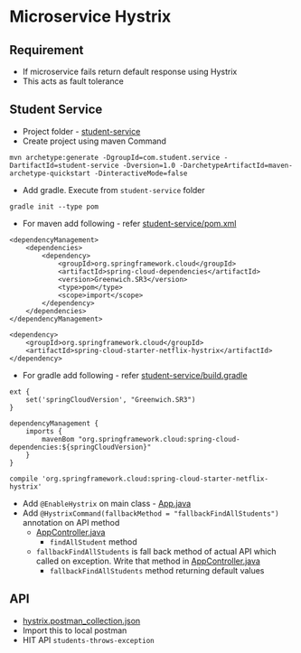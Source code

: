 # Microservice Hystrix

## Requirement
* If microservice fails return default response using Hystrix
* This acts as fault tolerance

## Student Service
* Project folder - [student-service](student-service)
* Create project using maven Command
```
mvn archetype:generate -DgroupId=com.student.service -DartifactId=student-service -Dversion=1.0 -DarchetypeArtifactId=maven-archetype-quickstart -DinteractiveMode=false
```
* Add gradle. Execute from `student-service` folder
```
gradle init --type pom
```
* For maven add following - refer [student-service/pom.xml](student-service/pom.xml)
```
<dependencyManagement>
	<dependencies>
		<dependency>
			<groupId>org.springframework.cloud</groupId>
			<artifactId>spring-cloud-dependencies</artifactId>
			<version>Greenwich.SR3</version>
			<type>pom</type>
			<scope>import</scope>
		</dependency>
	</dependencies>
</dependencyManagement>

<dependency>
	<groupId>org.springframework.cloud</groupId>
	<artifactId>spring-cloud-starter-netflix-hystrix</artifactId>
</dependency>
```
* For gradle add following - refer [student-service/build.gradle](student-service/build.gradle)
```
ext {
	set('springCloudVersion', "Greenwich.SR3")
}

dependencyManagement {
	imports {
		mavenBom "org.springframework.cloud:spring-cloud-dependencies:${springCloudVersion}"
	}
}

compile 'org.springframework.cloud:spring-cloud-starter-netflix-hystrix'
```
* Add `@EnableHystrix` on main class - [App.java](student-service/src/main/java/com/student/service/App.java)
* Add `@HystrixCommand(fallbackMethod = "fallbackFindAllStudents")` annotation on API method
	* [AppController.java](student-service/src/main/java/com/student/service/controller/AppController.java)
		* `findAllStudent` method
	* `fallbackFindAllStudents` is fall back method of actual API which called on exception. Write that method in [AppController.java](student-service/src/main/java/com/student/service/controller/AppController.java)
		* `fallbackFindAllStudents` method returning default values
		
## API
* [hystrix.postman_collection.json](files/hystrix.postman_collection.json)
* Import this to local postman
* HIT API `students-throws-exception`